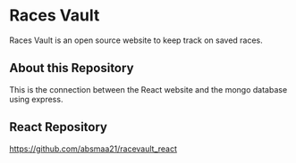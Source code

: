 # Races Vault
Races Vault is an open source website to keep track on saved races.

## About this Repository
This is the connection between the React website and the mongo database using express.

## React Repository
https://github.com/absmaa21/racevault_react
